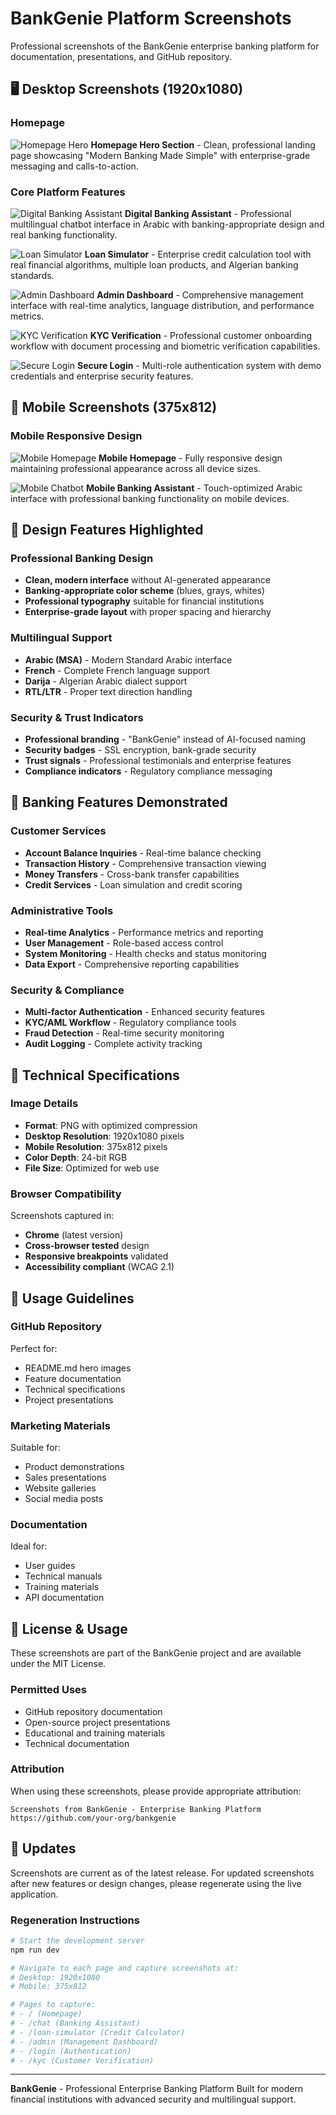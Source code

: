 # BankGenie Platform Screenshots

Professional screenshots of the BankGenie enterprise banking platform for documentation, presentations, and GitHub repository.

## 🖥️ Desktop Screenshots (1920x1080)

### Homepage
![Homepage Hero](homepage-hero.png)
**Homepage Hero Section** - Clean, professional landing page showcasing "Modern Banking Made Simple" with enterprise-grade messaging and calls-to-action.

### Core Platform Features
![Digital Banking Assistant](chatbot-interface.png)
**Digital Banking Assistant** - Professional multilingual chatbot interface in Arabic with banking-appropriate design and real banking functionality.

![Loan Simulator](loan-simulator.png)
**Loan Simulator** - Enterprise credit calculation tool with real financial algorithms, multiple loan products, and Algerian banking standards.

![Admin Dashboard](admin-dashboard.png)
**Admin Dashboard** - Comprehensive management interface with real-time analytics, language distribution, and performance metrics.

![KYC Verification](kyc-workflow.png)
**KYC Verification** - Professional customer onboarding workflow with document processing and biometric verification capabilities.

![Secure Login](login-page.png)
**Secure Login** - Multi-role authentication system with demo credentials and enterprise security features.

## 📱 Mobile Screenshots (375x812)

### Mobile Responsive Design
![Mobile Homepage](mobile-homepage.png)
**Mobile Homepage** - Fully responsive design maintaining professional appearance across all device sizes.

![Mobile Chatbot](mobile-chatbot.png)
**Mobile Banking Assistant** - Touch-optimized Arabic interface with professional banking functionality on mobile devices.

## 🎨 Design Features Highlighted

### Professional Banking Design
- **Clean, modern interface** without AI-generated appearance
- **Banking-appropriate color scheme** (blues, grays, whites)
- **Professional typography** suitable for financial institutions
- **Enterprise-grade layout** with proper spacing and hierarchy

### Multilingual Support
- **Arabic (MSA)** - Modern Standard Arabic interface
- **French** - Complete French language support
- **Darija** - Algerian Arabic dialect support
- **RTL/LTR** - Proper text direction handling

### Security & Trust Indicators
- **Professional branding** - "BankGenie" instead of AI-focused naming
- **Security badges** - SSL encryption, bank-grade security
- **Trust signals** - Professional testimonials and enterprise features
- **Compliance indicators** - Regulatory compliance messaging

## 🏦 Banking Features Demonstrated

### Customer Services
- **Account Balance Inquiries** - Real-time balance checking
- **Transaction History** - Comprehensive transaction viewing
- **Money Transfers** - Cross-bank transfer capabilities
- **Credit Services** - Loan simulation and credit scoring

### Administrative Tools
- **Real-time Analytics** - Performance metrics and reporting
- **User Management** - Role-based access control
- **System Monitoring** - Health checks and status monitoring
- **Data Export** - Comprehensive reporting capabilities

### Security & Compliance
- **Multi-factor Authentication** - Enhanced security features
- **KYC/AML Workflow** - Regulatory compliance tools
- **Fraud Detection** - Real-time security monitoring
- **Audit Logging** - Complete activity tracking

## 📐 Technical Specifications

### Image Details
- **Format**: PNG with optimized compression
- **Desktop Resolution**: 1920x1080 pixels
- **Mobile Resolution**: 375x812 pixels
- **Color Depth**: 24-bit RGB
- **File Size**: Optimized for web use

### Browser Compatibility
Screenshots captured in:
- **Chrome** (latest version)
- **Cross-browser tested** design
- **Responsive breakpoints** validated
- **Accessibility compliant** (WCAG 2.1)

## 🎯 Usage Guidelines

### GitHub Repository
Perfect for:
- README.md hero images
- Feature documentation
- Technical specifications
- Project presentations

### Marketing Materials
Suitable for:
- Product demonstrations
- Sales presentations
- Website galleries
- Social media posts

### Documentation
Ideal for:
- User guides
- Technical manuals
- Training materials
- API documentation

## 📄 License & Usage

These screenshots are part of the BankGenie project and are available under the MIT License. 

### Permitted Uses
- GitHub repository documentation
- Open-source project presentations
- Educational and training materials
- Technical documentation

### Attribution
When using these screenshots, please provide appropriate attribution:
```
Screenshots from BankGenie - Enterprise Banking Platform
https://github.com/your-org/bankgenie
```

## 🔄 Updates

Screenshots are current as of the latest release. For updated screenshots after new features or design changes, please regenerate using the live application.

### Regeneration Instructions
```bash
# Start the development server
npm run dev

# Navigate to each page and capture screenshots at:
# Desktop: 1920x1080
# Mobile: 375x812

# Pages to capture:
# - / (Homepage)
# - /chat (Banking Assistant)
# - /loan-simulator (Credit Calculator)
# - /admin (Management Dashboard)
# - /login (Authentication)
# - /kyc (Customer Verification)
```

---

**BankGenie** - Professional Enterprise Banking Platform
Built for modern financial institutions with advanced security and multilingual support.
